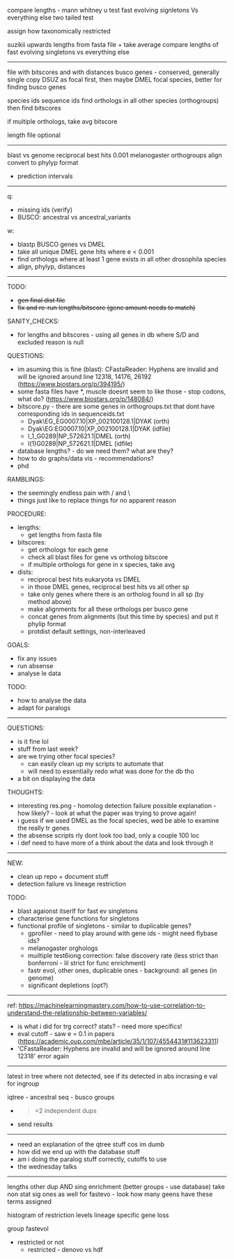 compare lengths - mann whitney u test
fast evolving signletons Vs everything else
two tailed test

assign how taxonomically restricted

suzikii upwards
lengths from fasta file + take average
compare lengths of fast evolving singletons vs everything else

---

file with bitscores and with distances
busco genes - conserved, generally single copy
DSUZ as focal first, then maybe DMEL focal species, better for finding busco genes

species ids
sequence ids
find orthologs in all other species (orthogroups) then find bitscores

if multiple orthologs, take avg bitscore

length file optional

---

blast vs genome
reciprocal best hits
0.001
melanogaster
orthogroups
align
convert to phylyp format

- prediction intervals

---

q:
- missing ids (verify)
- BUSCO: ancestral vs ancestral_variants

w:
- blastp BUSCO genes vs DMEL
- take all unique DMEL gene hits where e < 0.001
- find orthologs where at least 1 gene exists in all other drosophila species
- align, phylyp, distances

---

TODO:
- ~~gen final dist file~~
- ~~fix and re-run lengths/bitscore (gene amount needs to match)~~

SANITY_CHECKS:
- for lengths and bitscores - using all genes in db where S/D and excluded reason is null

QUESTIONS:
- im asuming this is fine (blast): CFastaReader: Hyphens are invalid and will be ignored around line 12318, 14176, 26192 (https://www.biostars.org/p/394195/)
- some fasta files have \*, muscle doesnt seem to like those - stop codons, what do? (https://www.biostars.org/p/148084/)
- bitscore.py - there are some genes in orthogroups.txt that dont have corresponding ids in sequenceids.txt
	- Dyak\EG_EG0007.10|XP_002100128.1|DYAK (orth)
	- Dyak\EG:EG0007.10|XP_002100128.1|DYAK (idfile)
	- l_1_G0289|NP_572621.1|DMEL (orth)
	- l(1)G0289|NP_572621.1|DMEL (idfile)
- database lengths? - do we need them? what are they?
- how to do graphs/data vis - recommendations?
- phd

RAMBLINGS:
- the seemingly endless pain with \/ and \
- things just like to replace things for no apparent reason

PROCEDURE:
- lengths:
	- get lengths from fasta file
- bitscores:
	- get orthologs for each gene
	- check all blast files for gene vs ortholog bitscore
	- if multiple orthologs for gene in x species, take avg
- dists:
	- reciprocal best hits eukaryota vs DMEL
	- in those DMEL genes, reciprocal best hits vs all other sp
	- take only genes where there is an ortholog found in all sp (by method above)
	- make alignments for all these orthologs per busco gene
	- concat genes from alignments (but this time by species) and put it phylip format
	- protdist default settings, non-interleaved

GOALS:
- fix any issues
- run absense
- analyse le data

TODO:
- how to analyse the data
-	adapt for paralogs

---

QUESTIONS:
- is it fine lol
- stuff from last week?
- are we trying other focal species?
	- can easily clean up my scripts to automate that
	- will need to essentially redo what was done for the db tho
- a bit on displaying the data

THOUGHTS:
- interesting res.png - homolog detection failure possible explanation - how likely? - look at what the paper was trying to prove again!
- i guess if we used DMEL as the focal species, wed be able to examine the really tr genes
- the absense scripts rly dont look too bad, only a couple 100 loc
- i def need to have more of a think about the data and look through it

---

NEW:
- clean up repo + document stuff
- detection failure vs lineage restriction

TODO:
- blast agaionst itserlf for fast ev singletons
- characterise gene functions for singletons
- functional profile of singletons - similar to duplicable genes?
	- gprofiler - need to play around with gene ids - might need flybase ids?
	- melanogaster orghologs
	- muiltiple test6iong correction: false discovery rate (less strict than bonferroni - lil strict for func enrichment)
	- fastr evol, other ones, duplicable ones - background: all genes (in genome)
	- significant depletions (opt?)









---

ref: https://machinelearningmastery.com/how-to-use-correlation-to-understand-the-relationship-between-variables/

- is what i did for trg correct? stats? - need more specifics!
- eval cutoff - saw e = 0.1 in papers (https://academic.oup.com/mbe/article/35/1/107/4554431#113623311)
- 'CFastaReader: Hyphens are invalid and will be ignored around line 12318' error again



---

latest in tree where not detected, see if its detected in abs
incrasing e val for ingroup


iqtree - ancestral seq - busco groups
- >=2 independent dups
- send results

---

- need an explanation of the qtree stuff cos im dumb
- how did we end up with the database stuff
- am i doing the paralog stuff correctly, cutoffs to use
- the wednesday talks

---

lengths other dup AND sing
enrichment (better groups - use database)
take non stat sig ones as well for fastevo
	- look how many geens have these terms assigned

histogram of restriction levels
lineage specific gene loss

group fastevol
- restricted or not
	- restricted - denovo vs hdf


